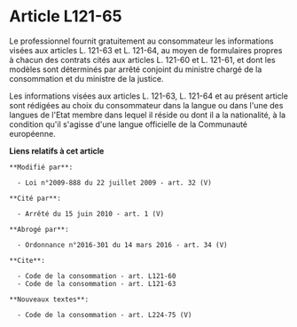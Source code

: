 # Article L121-65

Le professionnel fournit gratuitement au consommateur les informations visées aux articles L. 121-63 et L. 121-64, au moyen
de formulaires propres à chacun des contrats cités aux articles L. 121-60 et L. 121-61, et dont les modèles sont déterminés
par arrêté conjoint du ministre chargé de la consommation et du ministre de la justice. 

Les informations visées aux articles L. 121-63, L. 121-64 et au présent article sont rédigées au choix du consommateur dans
la langue ou dans l'une des langues de l'Etat membre dans lequel il réside ou dont il a la nationalité, à la condition qu'il
s'agisse d'une langue officielle de la Communauté européenne.

**Liens relatifs à cet article**

	**Modifié par**:

	  - Loi n°2009-888 du 22 juillet 2009 - art. 32 (V)

	**Cité par**:

	  - Arrêté du 15 juin 2010 - art. 1 (V)

	**Abrogé par**:

	  - Ordonnance n°2016-301 du 14 mars 2016 - art. 34 (V)

	**Cite**:

	  - Code de la consommation - art. L121-60
	  - Code de la consommation - art. L121-63

	**Nouveaux textes**:

	  - Code de la consommation - art. L224-75 (V)
